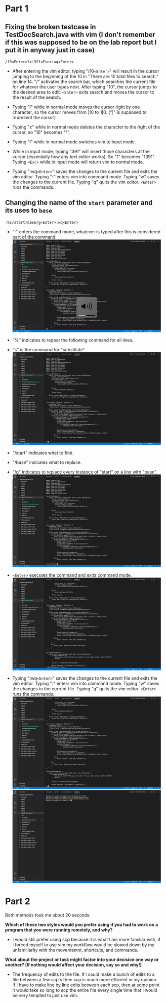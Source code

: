# Part 1
## Fixing the broken testcase in TestDocSearch.java with vim (I don't remember if this was supposed to be on the lab report but I put it in anyway just in case)
```
/10<Enter>lxi391<Esc>:wq<Enter>
```
* After entering the vim editor, typing "/10`<Enter>`" will result in the cursor jumping to the beginning of the 10 in "There are 10 total files to search." on line 14. "/" activates the search bar, which searches the current file for whatever the user types next. After typing "10", the cursor jumps to the desired area to edit. `<Enter>` exits search and moves the cursor to the result of the search.

* Typing "l" while in normal mode moves the cursor right by one character, so the cursor moves from |10 to 1|0. ("|" is supposed to represent the cursor)

* Typing "x" while in normal mode deletes the character to the right of the cursor, so "10" becomes "1".

* Typing "i" while in normal mode switches vim to input mode.

* While in input mode, typing "391" will insert those characters at the cursor (essentially how any text editor works). So "1" becomes "1391". Typing `<Esc>` while in input mode will return vim to normal mode.

* Typing ":wq`<Enter>`" saves the changes to the current file and exits the vim editor. Typing ":" enters vim into command mode. Typing "w" saves the changes to the current file. Typing "q" quits the vim editor. `<Enter>` runs the commands.

## Changing the name of the `start` parameter and its uses to `base`
```
:%s/start/base/g<Enter>:wq<Enter>
```
* ":" enters the command mode, whatever is typed after this is considered part of the command
![Image](./week7/Screen%20Shot%202022-11-13%20at%2011.09.25%20PM.png)

* "%" indicates to repeat the following command for all lines.

* "s" is the command for "substitute".
![Image](./week7/Screen%20Shot%202022-11-13%20at%2011.09.49%20PM.png)

* "/start" indicates what to find.

* "/base" indicates what to replace.

* "/g" indicates to replace every instance of "start" on a line with "base".
![Image](./week7/Screen%20Shot%202022-11-13%20at%2011.10.06%20PM.png)

* `<Enter>` executes the command and exits command mode.
![Image](./week7/Screen%20Shot%202022-11-13%20at%2011.10.17%20PM.png)

* Typing ":wq`<Enter>`" saves the changes to the current file and exits the vim editor. Typing ":" enters vim into command mode. Typing "w" saves the changes to the current file. Typing "q" quits the vim editor. `<Enter>` runs the commands.
![Image](./week7/Screen%20Shot%202022-11-13%20at%2011.10.36%20PM.png)
![Image](./week7/Screen%20Shot%202022-11-13%20at%2011.10.39%20PM.png)

# Part 2

Both methods took me about 20 seconds.

**Which of these two styles would you prefer using if you had to work on a program that you were running remotely, and why?**

* I would still prefer using scp because it is what I am more familiar with, if I forced myself to use vim my workflow would be slowed down by my unfamiliarity with the movememnt, shortcuts, and commands.

**What about the project or task might factor into your decision one way or another? (If nothing would affect your decision, say so and why!)**

* The frequency of edits to the file. If I could make a bunch of edits to a file between a few scp's then scp is much more efficient in my opinion. If I have to make line by line edits between each scp, then at some point it would take so long to scp the entire file every single time that I would be very tempted to just use vim.

